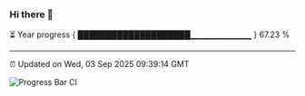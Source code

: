### Hi there 👋

⏳ Year progress { ████████████████████▁▁▁▁▁▁▁▁▁▁ } 67.23 %

---

⏰ Updated on Wed, 03 Sep 2025 09:39:14 GMT

![Progress Bar CI](https://github.com/IshwaranRudhara/GIT-ACTION/workflows/Progress%20Bar%20CI/badge.svg)
